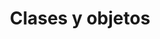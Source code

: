 ---
title: 'Clases y objetos'
description: 'Clases y objetos'
pubDate: 'Jul 08 2022'
isDraft: true
---